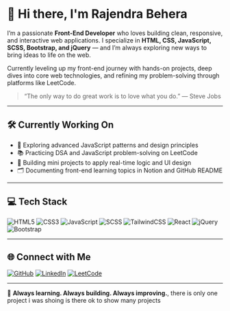 # 👋 Hi there, I'm Rajendra Behera

I’m a passionate **Front-End Developer** who loves building clean, responsive, and interactive web applications. I specialize in **HTML, CSS, JavaScript, SCSS, Bootstrap, and jQuery** — and I’m always exploring new ways to bring ideas to life on the web.

Currently leveling up my front-end journey with hands-on projects, deep dives into core web technologies, and refining my problem-solving through platforms like LeetCode.

> “The only way to do great work is to love what you do.” — Steve Jobs

---

## 🛠️ Currently Working On

- 🧪 Exploring advanced JavaScript patterns and design principles  
- 📚 Practicing DSA and JavaScript problem-solving on LeetCode  
- 🎯 Building mini projects to apply real-time logic and UI design  
- 🗂️ Documenting front-end learning topics in Notion and GitHub README

---

## 💻 Tech Stack

![HTML5](https://img.shields.io/badge/HTML5-%23E34F26.svg?style=for-the-badge&logo=html5&logoColor=white)
![CSS3](https://img.shields.io/badge/CSS3-%231572B6.svg?style=for-the-badge&logo=css3&logoColor=white)
![JavaScript](https://img.shields.io/badge/JavaScript-%23F7DF1E.svg?style=for-the-badge&logo=javascript&logoColor=black)
![SCSS](https://img.shields.io/badge/SCSS-%23CD6799.svg?style=for-the-badge&logo=sass&logoColor=white)
![TailwindCSS](https://img.shields.io/badge/Tailwind_CSS-38B2AC.svg?style=for-the-badge&logo=tailwind-css&logoColor=white)
![React](https://img.shields.io/badge/React-20232A.svg?style=for-the-badge&logo=react&logoColor=61DAFB)
![jQuery](https://img.shields.io/badge/jQuery-%230769AD.svg?style=for-the-badge&logo=jquery&logoColor=white)
![Bootstrap](https://img.shields.io/badge/Bootstrap-%23563D7C.svg?style=for-the-badge&logo=bootstrap&logoColor=white)

---

## 🌐 Connect with Me

[![GitHub](https://img.shields.io/badge/GitHub-%2312100E.svg?style=for-the-badge&logo=github&logoColor=white)](https://github.com/BRajendra10)
[![LinkedIn](https://img.shields.io/badge/LinkedIn-%230077B5.svg?style=for-the-badge&logo=linkedin&logoColor=white)](https://www.linkedin.com/in/behera-rajendra/)
[![LeetCode](https://img.shields.io/badge/LeetCode-%23FFA116.svg?style=for-the-badge&logo=leetcode&logoColor=white)](https://leetcode.com/u/39uDDhGyaF/)

---

🎯 **Always learning. Always building. Always improving.**, there is only one project i was shoing is there ok to show many projects
